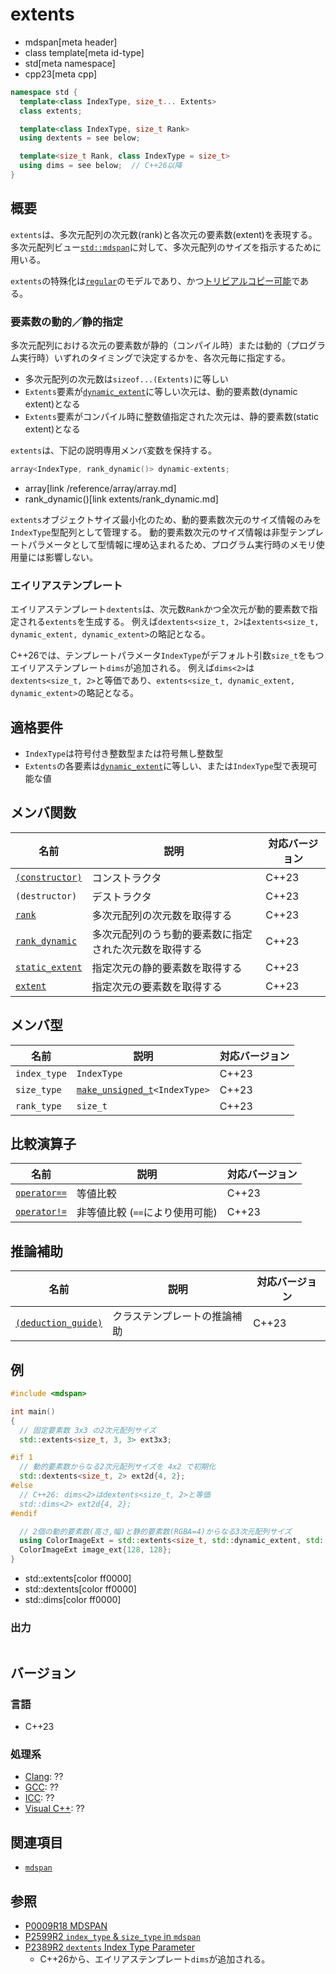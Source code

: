 # extents
* mdspan[meta header]
* class template[meta id-type]
* std[meta namespace]
* cpp23[meta cpp]

```cpp
namespace std {
  template<class IndexType, size_t... Extents>
  class extents;

  template<class IndexType, size_t Rank>
  using dextents = see below;

  template<size_t Rank, class IndexType = size_t>
  using dims = see below;  // C++26以降
}
```

## 概要
`extents`は、多次元配列の次元数(rank)と各次元の要素数(extent)を表現する。
多次元配列ビュー[`std::mdspan`](mdspan.md)に対して、多次元配列のサイズを指示するために用いる。

`extents`の特殊化は[`regular`](/reference/concepts/regular.md)のモデルであり、かつ[トリビアルコピー可能](/reference/type_traits/is_trivially_copyable.md)である。

### 要素数の動的／静的指定
多次元配列における次元の要素数が静的（コンパイル時）または動的（プログラム実行時）いずれのタイミングで決定するかを、各次元毎に指定する。

- 多次元配列の次元数は`sizeof...(Extents)`に等しい
- `Extents`要素が[`dynamic_extent`](/reference/span/dynamic_extent.md)に等しい次元は、動的要素数(dynamic extent)となる
- `Extents`要素がコンパイル時に整数値指定された次元は、静的要素数(static extent)となる

`extents`は、下記の説明専用メンバ変数を保持する。

```cpp
array<IndexType, rank_dynamic()> dynamic-extents;
```
* array[link /reference/array/array.md]
* rank_dynamic()[link extents/rank_dynamic.md]

`extents`オブジェクトサイズ最小化のため、動的要素数次元のサイズ情報のみを`IndexType`型配列として管理する。
動的要素数次元のサイズ情報は非型テンプレートパラメータとして型情報に埋め込まれるため、プログラム実行時のメモリ使用量には影響しない。

### エイリアステンプレート
エイリアステンプレート`dextents`は、次元数`Rank`かつ全次元が動的要素数で指定される`extents`を生成する。
例えば`dextents<size_t, 2>`は`extents<size_t, dynamic_extent, dynamic_extent>`の略記となる。

C++26では、テンプレートパラメータ`IndexType`がデフォルト引数`size_t`をもつエイリアステンプレート`dims`が追加される。
例えば`dims<2>`は`dextents<size_t, 2>`と等価であり、`extents<size_t, dynamic_extent, dynamic_extent>`の略記となる。


## 適格要件

- `IndexType`は符号付き整数型または符号無し整数型
- `Extents`の各要素は[`dynamic_extent`](/reference/span/dynamic_extent.md)に等しい、または`IndexType`型で表現可能な値


## メンバ関数

| 名前 | 説明 | 対応バージョン |
|------|------|----------------|
| [`(constructor)`](extents/op_constructor.md) | コンストラクタ | C++23 |
| `(destructor)`  | デストラクタ   | C++23 |
| [`rank`](extents/rank.md) | 多次元配列の次元数を取得する | C++23 |
| [`rank_dynamic`](extents/rank_dynamic.md) | 多次元配列のうち動的要素数に指定された次元数を取得する | C++23 |
| [`static_extent`](extents/static_extent.md) | 指定次元の静的要素数を取得する | C++23 |
| [`extent`](extents/extent.md) | 指定次元の要素数を取得する | C++23 |


## メンバ型

| 名前 | 説明 | 対応バージョン |
|------|------|----------------|
| `index_type` | `IndexType` | C++23 |
| `size_type`  | [`make_unsigned_t`](/reference/type_traits/make_unsigned.md)`<IndexType>` | C++23 |
| `rank_type`  | `size_t` | C++23 |


## 比較演算子

| 名前 | 説明 | 対応バージョン |
|------|------|----------------|
| [`operator==`](extents/op_equal.md) | 等値比較 | C++23 |
| [`operator!=`](extents/op_equal.md) | 非等値比較 (`==`により使用可能) | C++23 |


## 推論補助

| 名前 | 説明 | 対応バージョン |
|------|------|----------------|
| [`(deduction_guide)`](extents/op_deduction_guide.md) | クラステンプレートの推論補助 | C++23 |


## 例
```cpp example
#include <mdspan>

int main()
{
  // 固定要素数 3x3 の2次元配列サイズ
  std::extents<size_t, 3, 3> ext3x3;

#if 1
  // 動的要素数からなる2次元配列サイズを 4x2 で初期化
  std::dextents<size_t, 2> ext2d{4, 2};
#else
  // C++26: dims<2>はdextents<size_t, 2>と等価
  std::dims<2> ext2d{4, 2};
#endif

  // 2個の動的要素数(高さ,幅)と静的要素数(RGBA=4)からなる3次元配列サイズ
  using ColorImageExt = std::extents<size_t, std::dynamic_extent, std::dynamic_extent, 4>;
  ColorImageExt image_ext{128, 128};
}
```
* std::extents[color ff0000]
* std::dextents[color ff0000]
* std::dims[color ff0000]

### 出力
```
```


## バージョン
### 言語
- C++23

### 処理系
- [Clang](/implementation.md#clang): ??
- [GCC](/implementation.md#gcc): ??
- [ICC](/implementation.md#icc): ??
- [Visual C++](/implementation.md#visual_cpp): ??


## 関連項目
- [`mdspan`](mdspan.md)


## 参照
- [P0009R18 MDSPAN](https://www.open-std.org/jtc1/sc22/wg21/docs/papers/2022/p0009r18.html)
- [P2599R2 `index_type` & `size_type` in `mdspan`](https://www.open-std.org/jtc1/sc22/wg21/docs/papers/2022/p2599r2.pdf)
- [P2389R2 `dextents` Index Type Parameter](https://open-std.org/jtc1/sc22/wg21/docs/papers/2024/p2389r2.html)
    - C++26から、エイリアステンプレート`dims`が追加される。
